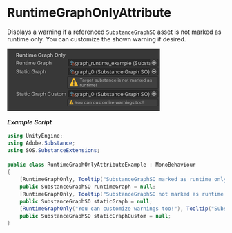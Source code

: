 # RuntimeGraphOnlyAttribute
Displays a warning if a referenced `SubstanceGraphSO` asset is not marked as runtime only. You can customize the shown warning if desired.

<picture>
  <img alt="RuntimeGraphOnly fields" src="/docs/img/Inspectors/Attributes/AttributeRuntimeGraphOnly.png" width="354" height="144">
</picture>

***Example Script***
```C#
using UnityEngine;
using Adobe.Substance;
using SOS.SubstanceExtensions;

public class RuntimeGraphOnlyAttributeExample : MonoBehaviour
{
    [RuntimeGraphOnly, Tooltip("SubstanceGraphSO marked as runtime only. This will display no warnings.")]
    public SubstanceGraphSO runtimeGraph = null;
    [RuntimeGraphOnly, Tooltip("SubstanceGraphSO not marked as runtime only. This displays a default warning.")]
    public SubstanceGraphSO staticGraph = null;
    [RuntimeGraphOnly("You can customize warnings too!"), Tooltip("SubstanceGraphSO not marked as runtime only. This displays a custom warning.")]
    public SubstanceGraphSO staticGraphCustom = null;
}
```